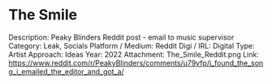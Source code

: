 # The Smile

Description: Peaky Blinders Reddit post - email to music supervisor
Category: Leak, Socials
Platform / Medium: Reddit
Digi / IRL: Digital
Type: Artist
Approach: Ideas
Year: 2022
Attachment: The_Smile_Reddit.png
Link: https://www.reddit.com/r/PeakyBlinders/comments/u79vfp/i_found_the_song_i_emailed_the_editor_and_got_a/